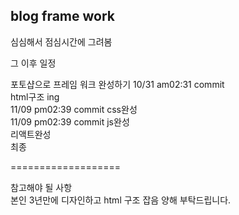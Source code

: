 ## blog frame work 


심심해서 점심시간에 그려봄</br> 



그 이후 일정 

포토샵으로 프레임 워크 완성하기 10/31 am02:31 commit  </br> 
html구조 ing </br> 11/09 pm02:39 commit 
css완성 </br>  11/09 pm02:39 commit 
js완성 </br> 
리액트완성</br> 
최종 </br> 

===================

참고해야 될 사항 </br>
본인 3년만에 디자인하고 html 구조 잡음 양해 부탁드립니다. </br> 

